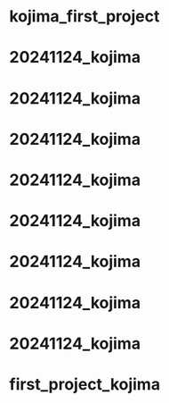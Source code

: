 # kojima_first_project
# 20241124_kojima
# 20241124_kojima
# 20241124_kojima
# 20241124_kojima
# 20241124_kojima
# 20241124_kojima
# 20241124_kojima
# 20241124_kojima
# first_project_kojima
